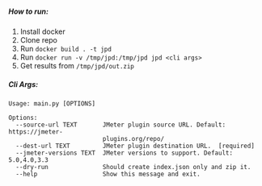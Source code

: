 ##### How to run:

1. Install docker
2. Clone repo
3. Run `docker build . -t jpd`
4. Run `docker run -v /tmp/jpd:/tmp/jpd jpd <cli args>`
5. Get results from `/tmp/jpd/out.zip`

##### Cli Args:
```
Usage: main.py [OPTIONS]

Options:
  --source-url TEXT       JMeter plugin source URL. Default: https://jmeter-
                          plugins.org/repo/
  --dest-url TEXT         JMeter plugin destination URL.  [required]
  --jmeter-versions TEXT  JMeter versions to support. Default: 5.0,4.0,3.3
  --dry-run               Should create index.json only and zip it.
  --help                  Show this message and exit.
```
